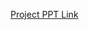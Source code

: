 


[Project PPT Link](https://www.canva.com/design/DAGEASwdyMk/ce_-7suqarzFu5WB_dudKg/edit?utm_content=DAGEASwdyMk&utm_campaign=designshare&utm_medium=link2&utm_source=sharebutton)